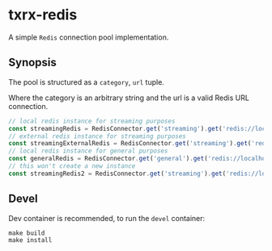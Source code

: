 # txrx-redis

A simple `Redis` connection pool implementation.

## Synopsis

The pool is structured as a `category`, `url` tuple.

Where the category is an arbitrary string and the url is a valid Redis URL connection.

```typescript
// local redis instance for streaming purposes
const streamingRedis = RedisConnector.get('streaming').get('redis://localhost');
// external redis instance for streaming purposes
const streamingExternalRedis = RedisConnector.get('streaming').get('redis://external');
// local redis instance for general purposes
const generalRedis = RedisConnector.get('general').get('redis://localhost');
// this won't create a new instance
const streamingRedis2 = RedisConnector.get('streaming').get('redis://localhost');
```

## Devel

Dev container is recommended, to run the `devel` container:

```
make build
make install
```
